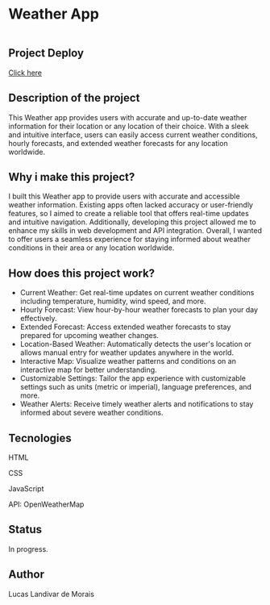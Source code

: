 <h1>Weather App</h1>
  <img src="">

<h2>Project Deploy</h2>
 <a href="#" target="_blank">Click here</a>
  
<h2>Description of the project</h2>
<p>This Weather app provides users with accurate and up-to-date weather information for their location or any location of their choice. With a sleek and intuitive interface, users can easily access current weather conditions, hourly forecasts, and extended weather forecasts for any location worldwide.</p> 

<h2>Why i make this project?</h2>
<p>I built this Weather app to provide users with accurate and accessible weather information. Existing apps often lacked accuracy or user-friendly features, so I aimed to create a reliable tool that offers real-time updates and intuitive navigation. Additionally, developing this project allowed me to enhance my skills in web development and API integration. Overall, I wanted to offer users a seamless experience for staying informed about weather conditions in their area or any location worldwide.</p>

<h2>How does this project work?</h2>
<ul>
  <li>Current Weather: Get real-time updates on current weather conditions including temperature, humidity, wind speed, and more.</li>
  <li>Hourly Forecast: View hour-by-hour weather forecasts to plan your day effectively.</li>
  <li>Extended Forecast: Access extended weather forecasts to stay prepared for upcoming weather changes.</li>
  <li>Location-Based Weather: Automatically detects the user's location or allows manual entry for weather updates anywhere in the world.</li>
  <li>Interactive Map: Visualize weather patterns and conditions on an interactive map for better understanding.</li>
  <li>Customizable Settings: Tailor the app experience with customizable settings such as units (metric or imperial), language preferences, and more.</li>
  <li>Weather Alerts: Receive timely weather alerts and notifications to stay informed about severe weather conditions.</li>
</ul>

<h2>Tecnologies</h2>
<p>HTML</p>
<p>CSS</p>
<p>JavaScript</p>
<p>API: OpenWeatherMap</p>

<h2>Status</h2>
<p>In progress.</p>

<h2>Author</h2>
<p>Lucas Landivar de Morais</p>
